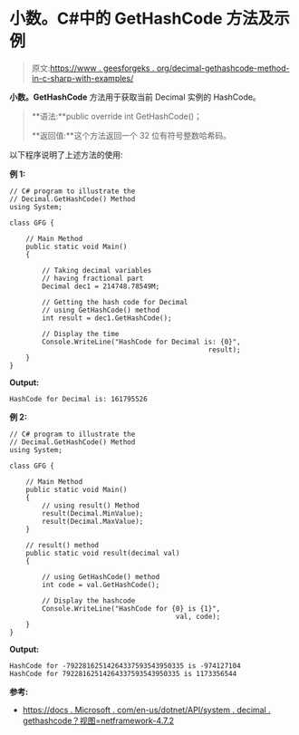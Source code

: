 # 小数。C#中的 GetHashCode 方法及示例

> 原文:[https://www . geesforgeks . org/decimal-gethashcode-method-in-c-sharp-with-examples/](https://www.geeksforgeeks.org/decimal-gethashcode-method-in-c-sharp-with-examples/)

**小数。GetHashCode** 方法用于获取当前 Decimal 实例的 HashCode。

> **语法:**public override int GetHashCode()；
> 
> **返回值:**这个方法返回一个 32 位有符号整数哈希码。

以下程序说明了上述方法的使用:

**例 1:**

```
// C# program to illustrate the
// Decimal.GetHashCode() Method
using System;

class GFG {

    // Main Method
    public static void Main()
    {

        // Taking decimal variables
        // having fractional part
        Decimal dec1 = 214748.78549M;

        // Getting the hash code for Decimal
        // using GetHashCode() method
        int result = dec1.GetHashCode();

        // Display the time
        Console.WriteLine("HashCode for Decimal is: {0}",
                                                 result);
    }
}
```

**Output:**

```
HashCode for Decimal is: 161795526

```

**例 2:**

```
// C# program to illustrate the
// Decimal.GetHashCode() Method
using System;

class GFG {

    // Main Method
    public static void Main()
    {
        // using result() Method
        result(Decimal.MinValue);
        result(Decimal.MaxValue);
    }

    // result() method
    public static void result(decimal val)
    {

        // using GetHashCode() method
        int code = val.GetHashCode();

        // Display the hashcode
        Console.WriteLine("HashCode for {0} is {1}",
                                         val, code);
    }
}
```

**Output:**

```
HashCode for -79228162514264337593543950335 is -974127104
HashCode for 79228162514264337593543950335 is 1173356544

```

**参考:**

*   [https://docs . Microsoft . com/en-us/dotnet/API/system . decimal . gethashcode？视图=netframework-4.7.2](https://docs.microsoft.com/en-us/dotnet/api/system.decimal.gethashcode?view=netframework-4.7.2)